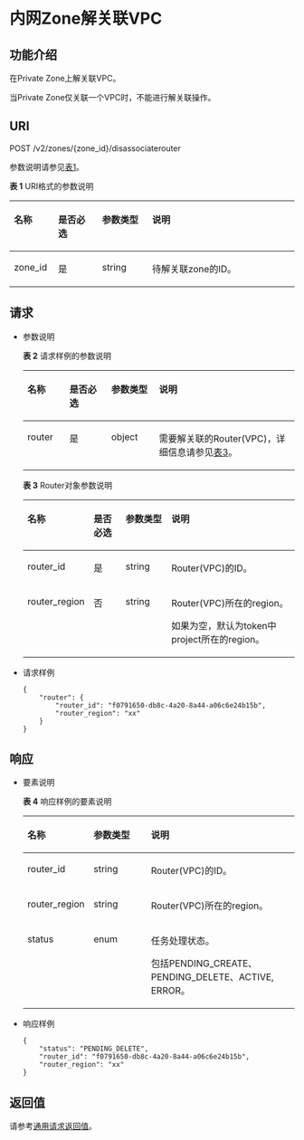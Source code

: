 # 内网Zone解关联VPC<a name="ZH-CN_TOPIC_0057331452"></a>

## 功能介绍<a name="section3569153217343"></a>

在Private Zone上解关联VPC。

当Private Zone仅关联一个VPC时，不能进行解关联操作。

## URI<a name="section6163262617350"></a>

POST /v2/zones/\{zone\_id\}/disassociaterouter

参数说明请参见[表1](#table14024165)。

**表 1**  URI格式的参数说明

<a name="table14024165"></a>
<table><thead align="left"><tr id="row26592044"><th class="cellrowborder" valign="top" width="15.459999999999999%" id="mcps1.2.5.1.1"><p id="p6471942"><a name="p6471942"></a><a name="p6471942"></a>名称</p>
</th>
<th class="cellrowborder" valign="top" width="15.459999999999999%" id="mcps1.2.5.1.2"><p id="p54465313"><a name="p54465313"></a><a name="p54465313"></a>是否必选</p>
</th>
<th class="cellrowborder" valign="top" width="17.53%" id="mcps1.2.5.1.3"><p id="p49614245"><a name="p49614245"></a><a name="p49614245"></a>参数类型</p>
</th>
<th class="cellrowborder" valign="top" width="51.55%" id="mcps1.2.5.1.4"><p id="p59330872"><a name="p59330872"></a><a name="p59330872"></a>说明</p>
</th>
</tr>
</thead>
<tbody><tr id="row41071365"><td class="cellrowborder" valign="top" width="15.459999999999999%" headers="mcps1.2.5.1.1 "><p id="p38446258"><a name="p38446258"></a><a name="p38446258"></a>zone_id</p>
</td>
<td class="cellrowborder" valign="top" width="15.459999999999999%" headers="mcps1.2.5.1.2 "><p id="p27139175"><a name="p27139175"></a><a name="p27139175"></a>是</p>
</td>
<td class="cellrowborder" valign="top" width="17.53%" headers="mcps1.2.5.1.3 "><p id="p50789581"><a name="p50789581"></a><a name="p50789581"></a>string</p>
</td>
<td class="cellrowborder" valign="top" width="51.55%" headers="mcps1.2.5.1.4 "><p id="p20315403"><a name="p20315403"></a><a name="p20315403"></a>待解关联zone的ID。</p>
</td>
</tr>
</tbody>
</table>

## 请求<a name="section4207148117353"></a>

-   参数说明

    **表 2**  请求样例的参数说明

    <a name="table72706611815"></a>
    <table><thead align="left"><tr id="row255897031815"><th class="cellrowborder" valign="top" width="15.47%" id="mcps1.2.5.1.1"><p id="p595000771815"><a name="p595000771815"></a><a name="p595000771815"></a>名称</p>
    </th>
    <th class="cellrowborder" valign="top" width="15.4%" id="mcps1.2.5.1.2"><p id="p547769391815"><a name="p547769391815"></a><a name="p547769391815"></a>是否必选</p>
    </th>
    <th class="cellrowborder" valign="top" width="17.599999999999998%" id="mcps1.2.5.1.3"><p id="p77471141815"><a name="p77471141815"></a><a name="p77471141815"></a>参数类型</p>
    </th>
    <th class="cellrowborder" valign="top" width="51.53%" id="mcps1.2.5.1.4"><p id="p235365301815"><a name="p235365301815"></a><a name="p235365301815"></a>说明</p>
    </th>
    </tr>
    </thead>
    <tbody><tr id="row274107621815"><td class="cellrowborder" valign="top" width="15.47%" headers="mcps1.2.5.1.1 "><p id="p56792261815"><a name="p56792261815"></a><a name="p56792261815"></a>router</p>
    </td>
    <td class="cellrowborder" valign="top" width="15.4%" headers="mcps1.2.5.1.2 "><p id="p573641711815"><a name="p573641711815"></a><a name="p573641711815"></a>是</p>
    </td>
    <td class="cellrowborder" valign="top" width="17.599999999999998%" headers="mcps1.2.5.1.3 "><p id="p159862761815"><a name="p159862761815"></a><a name="p159862761815"></a>object</p>
    </td>
    <td class="cellrowborder" valign="top" width="51.53%" headers="mcps1.2.5.1.4 "><p id="p198200141815"><a name="p198200141815"></a><a name="p198200141815"></a>需要解关联的Router(VPC)，详细信息请参见<a href="#ZH-CN_TOPIC_0057331452__table441624051815">表3</a>。</p>
    </td>
    </tr>
    </tbody>
    </table>

    **表 3**  Router对象参数说明

    <a name="table441624051815"></a>
    <table><thead align="left"><tr id="row9315751815"><th class="cellrowborder" valign="top" width="18.09%" id="mcps1.2.5.1.1"><p id="p83487181815"><a name="p83487181815"></a><a name="p83487181815"></a>名称</p>
    </th>
    <th class="cellrowborder" valign="top" width="12.72%" id="mcps1.2.5.1.2"><p id="p51575781815"><a name="p51575781815"></a><a name="p51575781815"></a>是否必选</p>
    </th>
    <th class="cellrowborder" valign="top" width="17.71%" id="mcps1.2.5.1.3"><p id="p151107071815"><a name="p151107071815"></a><a name="p151107071815"></a>参数类型</p>
    </th>
    <th class="cellrowborder" valign="top" width="51.480000000000004%" id="mcps1.2.5.1.4"><p id="p160077601815"><a name="p160077601815"></a><a name="p160077601815"></a>说明</p>
    </th>
    </tr>
    </thead>
    <tbody><tr id="row215602021815"><td class="cellrowborder" valign="top" width="18.09%" headers="mcps1.2.5.1.1 "><p id="p15459281815"><a name="p15459281815"></a><a name="p15459281815"></a>router_id</p>
    </td>
    <td class="cellrowborder" valign="top" width="12.72%" headers="mcps1.2.5.1.2 "><p id="p581113471815"><a name="p581113471815"></a><a name="p581113471815"></a>是</p>
    </td>
    <td class="cellrowborder" valign="top" width="17.71%" headers="mcps1.2.5.1.3 "><p id="p93986421815"><a name="p93986421815"></a><a name="p93986421815"></a>string</p>
    </td>
    <td class="cellrowborder" valign="top" width="51.480000000000004%" headers="mcps1.2.5.1.4 "><p id="p230925261815"><a name="p230925261815"></a><a name="p230925261815"></a>Router(VPC)的ID。</p>
    </td>
    </tr>
    <tr id="row65061421815"><td class="cellrowborder" valign="top" width="18.09%" headers="mcps1.2.5.1.1 "><p id="p572354551815"><a name="p572354551815"></a><a name="p572354551815"></a>router_region</p>
    </td>
    <td class="cellrowborder" valign="top" width="12.72%" headers="mcps1.2.5.1.2 "><p id="p55602731815"><a name="p55602731815"></a><a name="p55602731815"></a>否</p>
    </td>
    <td class="cellrowborder" valign="top" width="17.71%" headers="mcps1.2.5.1.3 "><p id="p477289551815"><a name="p477289551815"></a><a name="p477289551815"></a>string</p>
    </td>
    <td class="cellrowborder" valign="top" width="51.480000000000004%" headers="mcps1.2.5.1.4 "><p id="p408401661815"><a name="p408401661815"></a><a name="p408401661815"></a>Router(VPC)所在的region。</p>
    <p id="p50046718172120"><a name="p50046718172120"></a><a name="p50046718172120"></a>如果为空，默认为token中project所在的region。</p>
    </td>
    </tr>
    </tbody>
    </table>

-   请求样例

    ```
    {
        "router": {
            "router_id": "f0791650-db8c-4a20-8a44-a06c6e24b15b",
            "router_region": "xx"
        }
    }
    ```


## 响应<a name="section2142173017358"></a>

-   要素说明

    **表 4**  响应样例的要素说明

    <a name="table3895302218844"></a>
    <table><thead align="left"><tr id="row4896688518844"><th class="cellrowborder" valign="top" width="21.63%" id="mcps1.2.4.1.1"><p id="p689472918844"><a name="p689472918844"></a><a name="p689472918844"></a>名称</p>
    </th>
    <th class="cellrowborder" valign="top" width="22.02%" id="mcps1.2.4.1.2"><p id="p2160217018844"><a name="p2160217018844"></a><a name="p2160217018844"></a>参数类型</p>
    </th>
    <th class="cellrowborder" valign="top" width="56.35%" id="mcps1.2.4.1.3"><p id="p494531118844"><a name="p494531118844"></a><a name="p494531118844"></a>说明</p>
    </th>
    </tr>
    </thead>
    <tbody><tr id="row6502588818844"><td class="cellrowborder" valign="top" width="21.63%" headers="mcps1.2.4.1.1 "><p id="p3260560718844"><a name="p3260560718844"></a><a name="p3260560718844"></a>router_id</p>
    </td>
    <td class="cellrowborder" valign="top" width="22.02%" headers="mcps1.2.4.1.2 "><p id="p2380847318844"><a name="p2380847318844"></a><a name="p2380847318844"></a>string</p>
    </td>
    <td class="cellrowborder" valign="top" width="56.35%" headers="mcps1.2.4.1.3 "><p id="p4943817618844"><a name="p4943817618844"></a><a name="p4943817618844"></a>Router(VPC)的ID。</p>
    </td>
    </tr>
    <tr id="row4229040718844"><td class="cellrowborder" valign="top" width="21.63%" headers="mcps1.2.4.1.1 "><p id="p297095218844"><a name="p297095218844"></a><a name="p297095218844"></a>router_region</p>
    </td>
    <td class="cellrowborder" valign="top" width="22.02%" headers="mcps1.2.4.1.2 "><p id="p3932056118844"><a name="p3932056118844"></a><a name="p3932056118844"></a>string</p>
    </td>
    <td class="cellrowborder" valign="top" width="56.35%" headers="mcps1.2.4.1.3 "><p id="p3084890718844"><a name="p3084890718844"></a><a name="p3084890718844"></a>Router(VPC)所在的region。</p>
    </td>
    </tr>
    <tr id="row920471418844"><td class="cellrowborder" valign="top" width="21.63%" headers="mcps1.2.4.1.1 "><p id="p738436818844"><a name="p738436818844"></a><a name="p738436818844"></a>status</p>
    </td>
    <td class="cellrowborder" valign="top" width="22.02%" headers="mcps1.2.4.1.2 "><p id="p6126290618844"><a name="p6126290618844"></a><a name="p6126290618844"></a>enum</p>
    </td>
    <td class="cellrowborder" valign="top" width="56.35%" headers="mcps1.2.4.1.3 "><p id="p940787516628"><a name="p940787516628"></a><a name="p940787516628"></a>任务处理状态。</p>
    <p id="p6334833618844"><a name="p6334833618844"></a><a name="p6334833618844"></a>包括PENDING_CREATE、PENDING_DELETE、ACTIVE, ERROR。</p>
    </td>
    </tr>
    </tbody>
    </table>

-   响应样例

    ```
    {
        "status": "PENDING_DELETE",
        "router_id": "f0791650-db8c-4a20-8a44-a06c6e24b15b",
        "router_region": "xx"
    }
    
    ```


## 返回值<a name="section1917896317411"></a>

请参考[通用请求返回值](通用请求返回值.md)。

